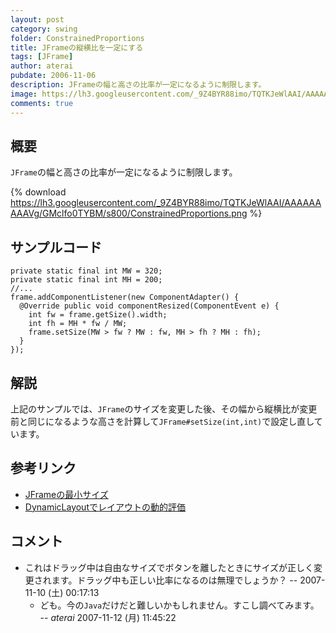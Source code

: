 ```yaml
---
layout: post
category: swing
folder: ConstrainedProportions
title: JFrameの縦横比を一定にする
tags: [JFrame]
author: aterai
pubdate: 2006-11-06
description: JFrameの幅と高さの比率が一定になるように制限します。
image: https://lh3.googleusercontent.com/_9Z4BYR88imo/TQTKJeWlAAI/AAAAAAAAAVg/GMclfo0TYBM/s800/ConstrainedProportions.png
comments: true
---
```

## 概要
`JFrame`の幅と高さの比率が一定になるように制限します。

{% download https://lh3.googleusercontent.com/_9Z4BYR88imo/TQTKJeWlAAI/AAAAAAAAAVg/GMclfo0TYBM/s800/ConstrainedProportions.png %}

## サンプルコード
<pre class="prettyprint"><code>private static final int MW = 320;
private static final int MH = 200;
//...
frame.addComponentListener(new ComponentAdapter() {
  @Override public void componentResized(ComponentEvent e) {
    int fw = frame.getSize().width;
    int fh = MH * fw / MW;
    frame.setSize(MW &gt; fw ? MW : fw, MH &gt; fh ? MH : fh);
  }
});
</code></pre>

## 解説
上記のサンプルでは、`JFrame`のサイズを変更した後、その幅から縦横比が変更前と同じになるような高さを計算して`JFrame#setSize(int,int)`で設定し直しています。

## 参考リンク
- [JFrameの最小サイズ](http://ateraimemo.com/Swing/MinimumFrame.html)
- [DynamicLayoutでレイアウトの動的評価](http://ateraimemo.com/Swing/DynamicLayout.html)

<!-- dummy comment line for breaking list -->

## コメント
- これはドラッグ中は自由なサイズでボタンを離したときにサイズが正しく変更されます。ドラッグ中も正しい比率になるのは無理でしょうか？ --  2007-11-10 (土) 00:17:13
    - ども。今の`Java`だけだと難しいかもしれません。すこし調べてみます。 -- *aterai* 2007-11-12 (月) 11:45:22

<!-- dummy comment line for breaking list -->
